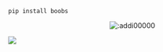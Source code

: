 ```sh-session
pip install boobs 
```
<p align="center"><img src="https://count.getloli.com/get/@:addi00000" alt=":addi00000" /></p>

 



















![](https://raw.githubusercontent.com/Sutil/Sutil/2b2fad3bf54522bb30c8c170591fc68ff51b69e6/github-contribution-grid-snake2.svg)





